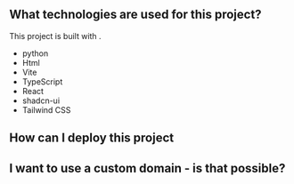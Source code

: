## What technologies are used for this project?

This project is built with .
- python
- Html
- Vite
- TypeScript
- React
- shadcn-ui
- Tailwind CSS

## How can I deploy this project

## I want to use a custom domain - is that possible?
